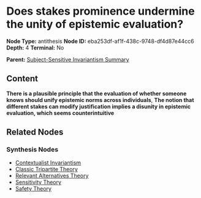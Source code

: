 # Does stakes prominence undermine the unity of epistemic evaluation?

**Node Type:** antithesis
**Node ID:** eba253df-af1f-438c-9748-df4d87e44cc6
**Depth:** 4
**Terminal:** No

**Parent:** [Subject-Sensitive Invariantism Summary](subject-sensitive-invariantism-summary-synthesis-a2d46874-2e0c-47e1-a79d-ed7638d86a76.md)

## Content

**There is a plausible principle that the evaluation of whether someone knows should unify epistemic norms across individuals**, **The notion that different stakes can modify justification implies a disunity in epistemic evaluation, which seems counterintuitive**

## Related Nodes

### Synthesis Nodes

- [Contextualist Invariantism](contextualist-invariantism-synthesis-5cb7b021-fe3e-4428-a094-c9af1d63471e.md)
- [Classic Tripartite Theory](classic-tripartite-theory-synthesis-714be1c7-6f4f-4756-aec7-dfa60972def0.md)
- [Relevant Alternatives Theory](relevant-alternatives-theory-synthesis-ee2c3fe1-a90f-41e0-aeb2-45b6cff5a430.md)
- [Sensitivity Theory](sensitivity-theory-synthesis-3826e658-3a94-44aa-8061-11ed0af7e6ab.md)
- [Safety Theory](safety-theory-synthesis-2ee43d34-9031-457c-94a9-f32b545fae70.md)
